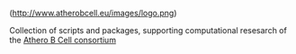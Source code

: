 (http://www.atherobcell.eu/images/logo.png)

Collection of scripts and packages, supporting computational resesarch of the [Athero B Cell consortium](http://www.atherobcell.eu/)
